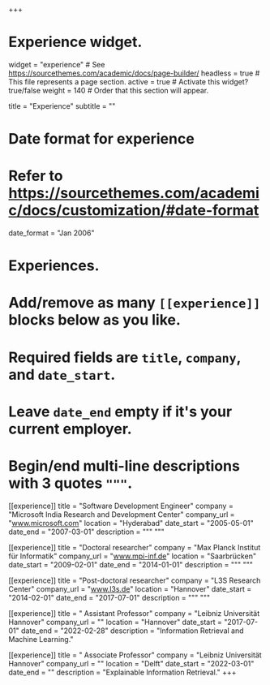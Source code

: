 +++
# Experience widget.
widget = "experience"  # See https://sourcethemes.com/academic/docs/page-builder/
headless = true  # This file represents a page section.
active = true  # Activate this widget? true/false
weight = 140  # Order that this section will appear.

title = "Experience"
subtitle = ""

# Date format for experience
#   Refer to https://sourcethemes.com/academic/docs/customization/#date-format
date_format = "Jan 2006"

# Experiences.
#   Add/remove as many `[[experience]]` blocks below as you like.
#   Required fields are `title`, `company`, and `date_start`.
#   Leave `date_end` empty if it's your current employer.
#   Begin/end multi-line descriptions with 3 quotes `"""`.
[[experience]]
  title = "Software Development Engineer"
  company = "Microsoft India Research and Development Center"
  company_url = "www.microsoft.com"
  location = "Hyderabad"
  date_start = "2005-05-01"
  date_end = "2007-03-01"
  description = """
  """

[[experience]]
  title = "Doctoral researcher"
  company = "Max Planck Institut für Informatik"
  company_url = "www.mpi-inf.de"
  location = "Saarbrücken"
  date_start = "2009-02-01"
  date_end = "2014-01-01"
  description = """
  """

[[experience]]
  title = "Post-doctoral researcher"
  company = "L3S Research Center"
  company_url = "www.l3s.de"
  location = "Hannover"
  date_start = "2014-02-01"
  date_end = "2017-07-01"
  description = """
  """

[[experience]]
  title = " Assistant Professor"
  company = "Leibniz Universität Hannover"
  company_url = ""
  location = "Hannover"
  date_start = "2017-07-01"
  date_end = "2022-02-28"
  description = "Information Retrieval and Machine Learning."

[[experience]]
  title = " Associate Professor"
  company = "Leibniz Universität Hannover"
  company_url = ""
  location = "Delft"
  date_start = "2022-03-01"
  date_end = ""
  description = "Explainable Information Retrieval."
+++
